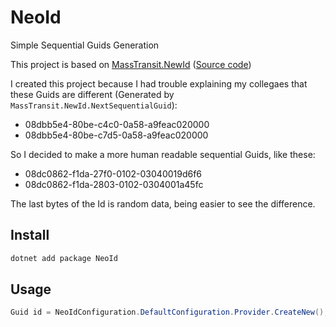 # NeoId
Simple Sequential Guids Generation

This project is based on [MassTransit.NewId](https://masstransit.io/documentation/patterns/newid) ([Source code](https://github.com/phatboyg/NewId))

I created this project because I had trouble explaining my collegaes that these Guids are different (Generated by `MassTransit.NewId.NextSequentialGuid`):

- 08dbb5e4-80be-c4c0-0a58-a9feac020000
- 08dbb5e4-80be-c7d5-0a58-a9feac020000


So I decided to make a more human readable sequential Guids, like these:

- 08dc0862-f1da-27f0-0102-03040019d6f6
- 08dc0862-f1da-2803-0102-0304001a45fc

The last bytes of the Id is random data, being easier to see the difference.

## Install

```bash
dotnet add package NeoId
```

## Usage

```csharp
Guid id = NeoIdConfiguration.DefaultConfiguration.Provider.CreateNew();
```

